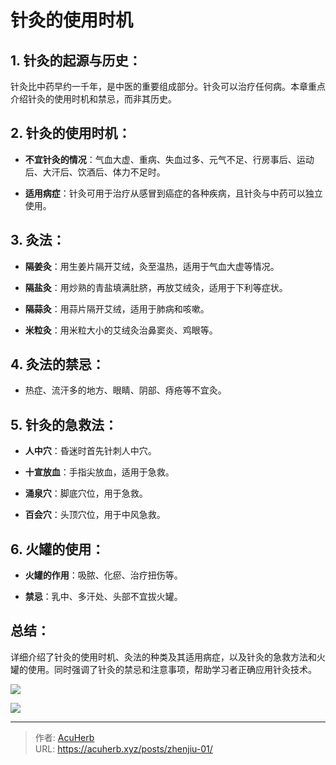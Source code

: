 # 针灸的使用时机


## 1. **针灸的起源与历史**：

  针灸比中药早约一千年，是中医的重要组成部分。针灸可以治疗任何病。本章重点介绍针灸的使用时机和禁忌，而非其历史。

## 2. **针灸的使用时机**：

- **不宜针灸的情况**：气血大虚、重病、失血过多、元气不足、行房事后、运动后、大汗后、饮酒后、体力不足时。

- **适用病症**：针灸可用于治疗从感冒到癌症的各种疾病，且针灸与中药可以独立使用。

## 3. **灸法**：

- **隔姜灸**：用生姜片隔开艾绒，灸至温热，适用于气血大虚等情况。

- **隔盐灸**：用炒熟的青盐填满肚脐，再放艾绒灸，适用于下利等症状。

- **隔蒜灸**：用蒜片隔开艾绒，适用于肺病和咳嗽。

- **米粒灸**：用米粒大小的艾绒灸治鼻窦炎、鸡眼等。

## 4. **灸法的禁忌**：

- 热症、流汗多的地方、眼睛、阴部、痔疮等不宜灸。

## 5. **针灸的急救法**：

- **人中穴**：昏迷时首先针刺人中穴。

- **十宣放血**：手指尖放血，适用于急救。

- **涌泉穴**：脚底穴位，用于急救。

- **百会穴**：头顶穴位，用于中风急救。

## 6. **火罐的使用**：

- **火罐的作用**：吸脓、化瘀、治疗扭伤等。

- **禁忌**：乳中、多汗处、头部不宜拔火罐。

## **总结**：

  详细介绍了针灸的使用时机、灸法的种类及其适用病症，以及针灸的急救方法和火罐的使用。同时强调了针灸的禁忌和注意事项，帮助学习者正确应用针灸技术。

![](http://img.xingtan.one/i/2025/04/24/6809f54f0c08c.webp)

![](http://img.xingtan.one/i/2025/04/24/6809f5518b1c7.webp)


---

> 作者: [AcuHerb](https://acuherb.xyz)  
> URL: https://acuherb.xyz/posts/zhenjiu-01/  

